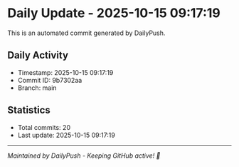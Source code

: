 # Daily Update - 2025-10-15 09:17:19

This is an automated commit generated by DailyPush.

## Daily Activity
- Timestamp: 2025-10-15 09:17:19
- Commit ID: 9b7302aa
- Branch: main

## Statistics
- Total commits: 20
- Last update: 2025-10-15 09:17:19

---
*Maintained by DailyPush - Keeping GitHub active! 🚀*

